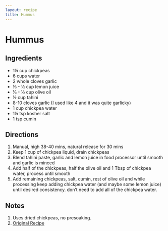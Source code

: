 ```yaml
---
layout: recipe
title: Hummus
---
```


<h1>Hummus</h1>

<section class="ingredients">
    <h2>Ingredients</h2>
    <ul class="ingredient-list">
        <li>1¼ cup chickpeas</li>
        <li>6 cups water</li>
        <li>2 whole cloves garlic</li>
        <li>⅓ - ½ cup lemon juice</li>
        <li>⅓ - ½ cup olive oil</li>
        <li>½ cup tahini</li>
        <li>8-10 cloves garlic (I used like 4 and it was quite garlicky)</li>
        <li>1 cup chickpea water</li>
        <li>1¼ tsp kosher salt</li>
        <li>1 tsp cumin</li>
    </ul>
</section>

<section class="directions">
    <h2>Directions</h2>
    <ol class="direction-list">
        <li>Manual, high 38-40 mins, natural release for 30 mins</li>
        <li>Keep 1 cup of chickpea liquid, drain chickpeas</li>
        <li>Blend tahini paste, garlic and lemon juice in food processor until smooth and garlic is minced</li>
        <li>Add half of the chickpeas, half the olive oil and 1 Tbsp of chickpea water, process until smooth</li>
        <li>Add remaining chickpeas, salt, cumin, rest of olive oil and while processing keep adding chickpea water (and maybe some lemon juice) until desired consistency. don’t need to add all of the chickpea water.</li>
    </ol>
</section>

<section class="notes">
    <h2>Notes</h2>
    <ol class="notes-list">
        <li>Uses dried chickpeas, no presoaking.</li>
        <li><a href="http://littlespicejar.com/instant-pot-hummus/">Original Recipe</a></li>
    </ol>
</section>
